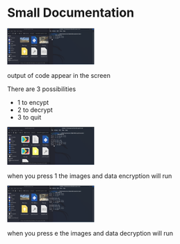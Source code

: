 <h1>Small Documentation </h1>
<img src="https://github.com/mohamad-24/Hybrid-encrypt-and-decrypt-image-project/blob/master/1.png" width="200"/>
<p> output of code appear in the screen </p>
<p>There are 3 possibilities
<ul>
<li>1 to encypt</li>
<li>2 to decrypt</li>
<li>3 to quit</li>
</ul>
</p>
<img src="https://github.com/mohamad-24/Hybrid-encrypt-and-decrypt-image-project/blob/master/2.PNG" width="200"/>
<p> when you press 1 the images and data encryption will run</p>
<img src="https://github.com/mohamad-24/Hybrid-encrypt-and-decrypt-image-project/blob/master/3.png" width="200"/>
<p>when you press e the images and data decryption will run</p>
